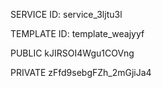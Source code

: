 SERVICE ID: service_3ljtu3l

TEMPLATE ID: template_weajyyf

PUBLIC
kJIRSOI4Wgu1COVng

PRIVATE
zFfd9sebgFZh_2mGjiJa4